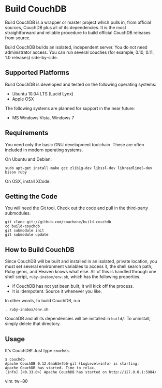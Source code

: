 Build CouchDB
=============

Build CouchDB is a wrapper or master project which pulls in, from official
sources, CouchDB plus all of its dependencies. It is the most straightforward
and reliable procedure to build official CouchDB releases from source.

Build CouchDB builds an isolated, independent server. You do not need
administrator access. You can run several couches (for example, 0.10, 0.11, 1.0
releases) side-by-side.

## Supported Platforms

Build CouchDB is developed and tested on the following operating systems:

 * Ubuntu 10.04 LTS (Lucid Lynx)
 * Apple OSX

The following systems are planned for support in the near future:

 * MS Windows Vista, Windows 7

## Requirements

You need only the basic GNU development toolchain.  These are often included in
modern operating systems.

On Ubuntu and Debian:

    sudo apt-get install make gcc zlib1g-dev libssl-dev libreadline5-dev bison ruby

On OSX, install XCode.

## Getting the Code

You will need the Git tool. Check out the code and pull in the third-party
submodules.

    git clone git://github.com/couchone/build-couchdb
    cd build-couchdb
    git submodule init
    git submodule update

## How to Build CouchDB

Since CouchDB will be built and installed in an isolated, private location, you
must set several environment variables to access it, the shell search path,
Ruby gems, and Heaven knows what else. All of this is handled through one shell
script, `ruby-inabox/env.sh`, which has the following properties.

 * If CouchDB has not yet been built, it will kick off the process.
 * It is idempotent. Source it whenever you like.

In other words, to build CouchDB, run

    . ruby-inabox/env.sh

CouchDB and all its dependencies will be installed in `build/`. To
uninstall, simply delete that directory.

## Usage

It's CouchDB! Just type `couchdb`.

    $ couchdb
    Apache CouchDB 0.12.0aa63efb6-git (LogLevel=info) is starting.
    Apache CouchDB has started. Time to relax.
    [info] [<0.33.0>] Apache CouchDB has started on http://127.0.0.1:5984/

vim: tw=80
